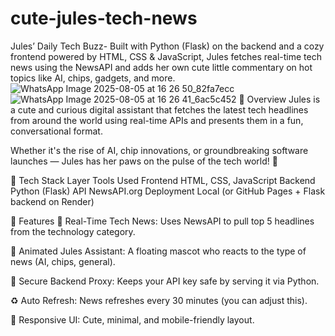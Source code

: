 # cute-jules-tech-news
Jules’ Daily Tech Buzz- Built with Python (Flask) on the backend and a cozy frontend powered by HTML, CSS &amp; JavaScript, Jules fetches real-time tech news using the NewsAPI and adds her own cute little commentary on hot topics like AI, chips, gadgets, and more.
![WhatsApp Image 2025-08-05 at 16 26 50_82fa7ecc](https://github.com/user-attachments/assets/e4e6a5d0-9d49-47b3-ae99-478922f9a665)
![WhatsApp Image 2025-08-05 at 16 26 41_6ac5c452](https://github.com/user-attachments/assets/857e014f-5961-4f32-8f52-48481780fbe3)
📖 Overview
Jules is a cute and curious digital assistant that fetches the latest tech headlines from around the world using real-time APIs and presents them in a fun, conversational format.

Whether it's the rise of AI, chip innovations, or groundbreaking software launches — Jules has her paws on the pulse of the tech world! 🐾

🧩 Tech Stack
Layer	Tools Used
Frontend	HTML, CSS, JavaScript
Backend	Python (Flask)
API	NewsAPI.org
Deployment	Local (or GitHub Pages + Flask backend on Render)

🌟 Features
📰 Real-Time Tech News: Uses NewsAPI to pull top 5 headlines from the technology category.

🧸 Animated Jules Assistant: A floating mascot who reacts to the type of news (AI, chips, general).

🔐 Secure Backend Proxy: Keeps your API key safe by serving it via Python.

♻️ Auto Refresh: News refreshes every 30 minutes (you can adjust this).

📱 Responsive UI: Cute, minimal, and mobile-friendly layout.
